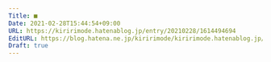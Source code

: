```yaml
---
Title: ■
Date: 2021-02-28T15:44:54+09:00
URL: https://kiririmode.hatenablog.jp/entry/20210228/1614494694
EditURL: https://blog.hatena.ne.jp/kiririmode/kiririmode.hatenablog.jp/atom/entry/26006613697458070
Draft: true
---
```



